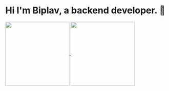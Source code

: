# Hi I'm Biplav, a backend developer. 👋


<a href="https://github.com/Biplav-05/github-readme-stats&show_icons=True">
  <img height=200 align="center" src="https://github-readme-stats.vercel.app/api?username=Biplav-05" />
</a>
<a href="https://github.com/Biplav-05/convoychat">
  <img height=200 align="center" src="https://github-readme-stats.vercel.app/api/top-langs?username=Biplav-05&layout=compact&langs_count=8&card_width=320&show_icons=True" />
</a>

